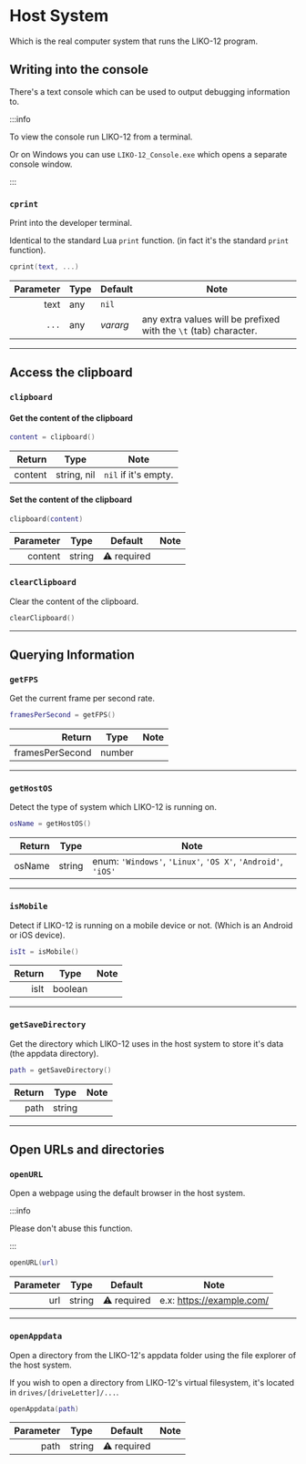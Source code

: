 
# Host System

Which is the real computer system that runs the LIKO-12 program.

## Writing into the console

There's a text console which can be used to output debugging information to.

:::info

To view the console run LIKO-12 from a terminal.

Or on Windows you can use `LIKO-12_Console.exe` which opens a separate console window.

:::

### `cprint`

Print into the developer terminal.

Identical to the standard Lua `print` function.
(in fact it's the standard `print` function).

```lua
cprint(text, ...)
```

| Parameter | Type | Default  | Note                                                             |
|----------:|------|----------|------------------------------------------------------------------|
|      text | any  | `nil`    |                                                                  |
|     `...` | any  | _vararg_ | any extra values will be prefixed with the `\t` (tab) character. |

---

## Access the  clipboard

### `clipboard`

#### Get the content of the clipboard

```lua
content = clipboard()
```

|  Return | Type        | Note                 |
|--------:|-------------|----------------------|
| content | string, nil | `nil` if it's empty. |

#### Set the content of the clipboard

```lua
clipboard(content)
```

| Parameter | Type   | Default     | Note |
|----------:|--------|-------------|------|
|   content | string | ⚠️ required |      |

### `clearClipboard`

Clear the content of the clipboard.

```lua
clearClipboard()
```

---

## Querying Information


### `getFPS`

Get the current frame per second rate.

```lua
framesPerSecond = getFPS()
```

|          Return | Type   | Note |
|----------------:|--------|------|
| framesPerSecond | number |      |

---

### `getHostOS`

Detect the type of system which LIKO-12 is running on.

```lua
osName = getHostOS()
```

| Return | Type   | Note                                                         |
|-------:|--------|--------------------------------------------------------------|
| osName | string | enum: `'Windows'`, `'Linux'`, `'OS X'`, `'Android'`, `'iOS'` |

---

### `isMobile`

Detect if LIKO-12 is running on a mobile device or not.
(Which is an Android or iOS device).

```lua
isIt = isMobile()
```

| Return | Type    | Note |
|-------:|---------|------|
|   isIt | boolean |      |

---

### `getSaveDirectory`

Get the directory which LIKO-12 uses in the host system to store it's data (the appdata directory).

```lua
path = getSaveDirectory()
```

| Return | Type   | Note |
|-------:|--------|------|
|   path | string |      |

---

## Open URLs and directories

### `openURL`

Open a webpage using the default browser in the host system.

:::info

Please don't abuse this function.

:::

```lua
openURL(url)
```

| Parameter | Type   | Default     | Note                      |
|----------:|--------|-------------|---------------------------|
|       url | string | ⚠️ required | e.x: https://example.com/ |

---

### `openAppdata`

Open a directory from the LIKO-12's appdata folder using the file explorer of the host system.

If you wish to open a directory from LIKO-12's virtual filesystem, it's located in `drives/[driveLetter]/...`.

```lua
openAppdata(path)
```

| Parameter | Type   | Default     | Note |
|----------:|--------|-------------|------|
|      path | string | ⚠️ required |      |
